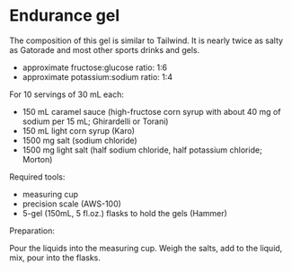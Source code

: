 Endurance gel
=============

The composition of this gel is similar to Tailwind.
It is nearly twice as salty as Gatorade and most
other sports drinks and gels.

* approximate fructose:glucose ratio: 1:6
* approximate potassium:sodium ratio: 1:4

For 10 servings of 30 mL each:

* 150 mL caramel sauce (high-fructose corn syrup with about 40 mg of
  sodium per 15 mL; Ghirardelli or Torani)
* 150 mL light corn syrup (Karo)
* 1500 mg salt (sodium chloride)
* 1500 mg light salt (half sodium chloride, half potassium chloride; Morton)

Required tools:

* measuring cup
* precision scale (AWS-100)
* 5-gel (150mL, 5 fl.oz.) flasks to hold the gels (Hammer)

Preparation:

Pour the liquids into the measuring cup. Weigh the salts, add to the
liquid, mix, pour into the flasks.
